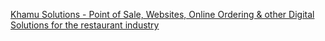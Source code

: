 [Khamu Solutions - Point of Sale, Websites, Online Ordering & other Digital Solutions for the restaurant industry](https://www.khamu.com/)